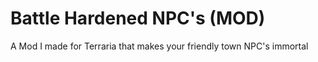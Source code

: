 # Battle Hardened NPC's (MOD)
A Mod I made for Terraria that makes your friendly town NPC's immortal
